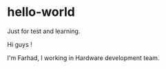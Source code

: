 # hello-world
Just for test and learning.

Hi guys !

I'm Farhad, I  working in Hardware development team. 
